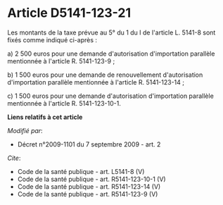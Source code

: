 # Article D5141-123-21

Les montants de la taxe prévue au 5° du 1 du I de l'article L. 5141-8 sont fixés comme indiqué ci-après : 

a) 2 500 euros pour une demande d'autorisation d'importation parallèle mentionnée à l'article R. 5141-123-9 ; 

b) 1 500 euros pour une demande de renouvellement d'autorisation d'importation parallèle mentionnée à l'article R.
5141-123-14 ; 

c) 1 500 euros pour une demande d'autorisation d'importation parallèle mentionnée à l'article R. 5141-123-10-1.

**Liens relatifs à cet article**

_Modifié par_:

  - Décret n°2009-1101 du 7 septembre 2009 - art. 2

_Cite_:

  - Code de la santé publique - art. L5141-8 (V)
  - Code de la santé publique - art. R5141-123-10-1 (V)
  - Code de la santé publique - art. R5141-123-14 (V)
  - Code de la santé publique - art. R5141-123-9 (V)
